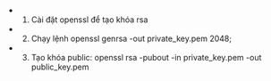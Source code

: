 - 1. Cài đặt openssl để tạo khóa rsa 
- 2. Chạy lệnh openssl genrsa -out private_key.pem 2048;
- 3. Tạo khóa public: openssl rsa -pubout -in private_key.pem -out public_key.pem